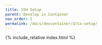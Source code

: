 ```yaml
---
title: SSH Setup
parent: Develop in Container
nav_order: 1
permalink: /docs/devcontainer/alta-setup/
---
```


{% include_relative index.html %}